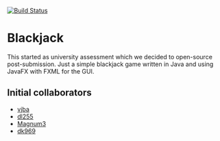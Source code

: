 [![Build Status](https://travis-ci.org/vjba/blackjack.svg?branch=stable)](https://travis-ci.org/vjba/blackjack)

# Blackjack

This started as university assessment which we decided to open-source post-submission. Just a simple blackjack game written in Java and using JavaFX with FXML for the GUI.

## Initial collaborators

* [vjba](https://github.com/vjba)
* [dl255](https://github.com/dl255)
* [Magnum3](https://github.com/Magnum3)
* [dk969](https://github.com/dk969)
